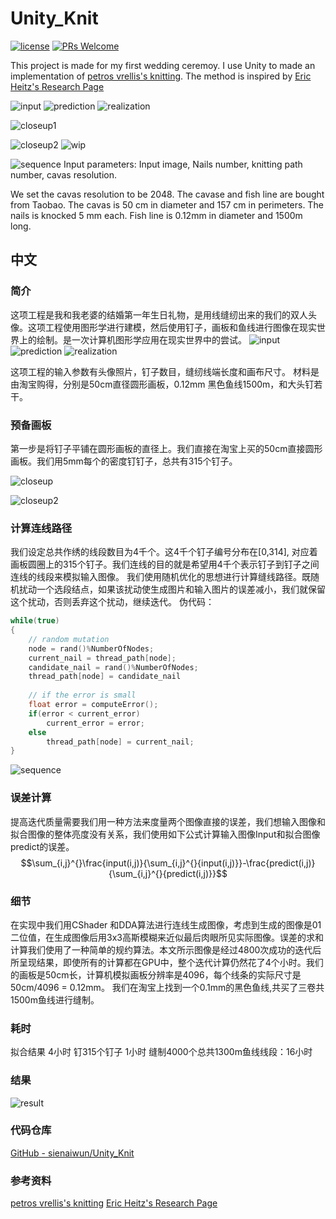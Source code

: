 # Unity_Knit
[![license](http://img.shields.io/badge/license-MIT-blue.svg)](https://github.com/sienaiwun/Unity_Knit/blob/master/LICENSE)
[![PRs Welcome](https://img.shields.io/badge/PRs-welcome-blue.svg)](https://github.com/sienaiwun/unity_lwrp_shadowmask_demo/pulls)

This project is made for my first wedding ceremoy. I use Unity to made an implementation of [petros vrellis's knitting](http://artof01.com/vrellis/works/knit.html). The method is inspired by [Eric Heitz's Research Page](https://eheitzresearch.wordpress.com/)

![input](https://github.com/sienaiwun/Unity_Knit/blob/master/Assets/MatImages/input.jpg)
![prediction](https://github.com/sienaiwun/Unity_Knit/blob/master/Assets/MatImages/prediction2.jpg)
![realization](https://github.com/sienaiwun/Unity_Knit/blob/master/Assets/MatImages/realization2.jpg)

![closeup1](https://github.com/sienaiwun/Unity_Knit/blob/master/Assets/MatImages/closeup1.jpg)

![closeup2](https://github.com/sienaiwun/Unity_Knit/blob/master/Assets/MatImages/closeup2.jpg)
![wip](https://github.com/sienaiwun/Unity_Knit/blob/master/Assets/MatImages/wip.jpg)

![sequence](https://github.com/sienaiwun/Unity_Knit/blob/master/Assets/MatImages/sequnce.jpg)
Input parameters:
Input image, Nails number, knitting path number, cavas resolution.

We set the cavas resolution to be 2048. The cavase and fish line are bought from Taobao.
The cavas is 50 cm in diameter and 157 cm in perimeters. The nails is knocked 5 mm each. Fish line is 0.12mm in diameter and 1500m long.

## 中文
### 简介
这项工程是我和我老婆的结婚第一年生日礼物，是用线缝纫出来的我们的双人头像。这项工程使用图形学进行建模，然后使用钉子，画板和鱼线进行图像在现实世界上的绘制。是一次计算机图形学应用在现实世界中的尝试。
![input](https://github.com/sienaiwun/Unity_Knit/blob/master/Images/input.jpg?raw=true)
![prediction](https://github.com/sienaiwun/Unity_Knit/blob/master/Images/prediction2.jpg?raw=true)
![realization](https://github.com/sienaiwun/Unity_Knit/blob/master/Images/realization2.jpg?raw=true)

这项工程的输入参数有头像照片，钉子数目，缝纫线端长度和画布尺寸。
材料是由淘宝购得，分别是50cm直径圆形画板，0.12mm 黑色鱼线1500m，和大头钉若干。

### 预备画板
第一步是将钉子平铺在圆形画板的直径上。我们直接在淘宝上买的50cm直接圆形画板。我们用5mm每个的密度钉钉子，总共有315个钉子。

![closeup](https://github.com/sienaiwun/Unity_Knit/blob/master/Images/closeup1.jpg?raw=true)

![closeup2](https://github.com/sienaiwun/Unity_Knit/blob/master/Images/closeup2.jpg?raw=true)

### 计算连线路径
我们设定总共作绣的线段数目为4千个。这4千个钉子编号分布在[0,314], 对应着画板圆圈上的315个钉子。我们连线的目的就是希望用4千个表示钉子到钉子之间连线的线段来模拟输入图像。
我们使用随机优化的思想进行计算缝线路径。既随机扰动一个选段结点，如果该扰动使生成图片和输入图片的误差减小，我们就保留这个扰动，否则丢弃这个扰动，继续迭代。
伪代码：

``` cpp
while(true)
{
    // random mutation
    node = rand()%NumberOfNodes;
    current_nail = thread_path[node];
    candidate_nail = rand()%NumberOfNodes;
    thread_path[node] = candidate_nail
    
    // if the error is small
    float error = computeError();
    if(error < current_error)
        current_error = error;
    else
        thread_path[node] = current_nail;
}
``` 
![sequence](https://github.com/sienaiwun/Unity_Knit/blob/master/Images/sequnce.jpg?raw=true)


### 误差计算
提高迭代质量需要我们用一种方法来度量两个图像直接的误差，我们想输入图像和拟合图像的整体亮度没有关系，我们使用如下公式计算输入图像Input和拟合图像predict的误差。
$$\sum_{i,j}^{}\frac{input(i,j)}{\sum_{i,j}^{}{input(i,j)}}-\frac{predict(i,j)}{\sum_{i,j}^{}{predict(i,j)}}$$

### 细节
在实现中我们用CShader 和DDA算法进行连线生成图像，考虑到生成的图像是01二位值，在生成图像后用3x3高斯模糊来近似最后肉眼所见实际图像。误差的求和计算我们使用了一种简单的规约算法。本文所示图像是经过4800次成功的迭代后所呈现结果，即使所有的计算都在GPU中，整个迭代计算仍然花了4个小时。我们的画板是50cm长，计算机模拟画板分辨率是4096，每个线条的实际尺寸是50cm/4096 = 0.12mm。 我们在淘宝上找到一个0.1mm的黑色鱼线,共买了三卷共1500m鱼线进行缝制。

### 耗时
拟合结果 4小时
钉315个钉子 1小时
缝制4000个总共1300m鱼线线段：16小时


### 结果
![result](https://github.com/sienaiwun/Unity_Knit/blob/master/Images/result.jpg?raw=true)

### 代码仓库
[GitHub - sienaiwun/Unity_Knit](https://github.com/sienaiwun/Unity_Knit)

### 参考资料
[petros vrellis's knitting](http://artof01.com/vrellis/works/knit.html)
[Eric Heitz's Research Page](https://eheitzresearch.wordpress.com/)

